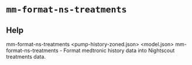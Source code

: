 # `mm-format-ns-treatments`

## Help
mm-format-ns-treatments <pump-history-zoned.json> <model.json>
mm-format-ns-treatments - Format medtronic history data into Nightscout treatments data.
